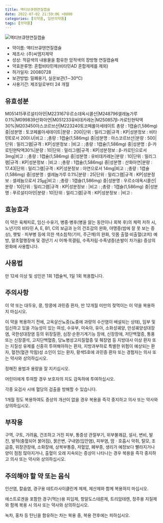 ```yaml
---
title: 액티브큐텐연질캡슐
date: 2022-07-02 21:59:06 +0800
categories: [의약품, 일반의약품]
tags: [의약품]
---
```

![액티브큐텐연질캡슐](https://nedrug.mfds.go.kr/pbp/cmn/itemImageDownload/146031096199000132)

- 약이름: 액티브큐텐연질캡슐
- 제조사: (주)씨엠지제약
- 성상: 적갈색의 내용물을 함유한 암적색의 장방형 연질캡슐제
- 약효분류명: 혼합비타민제(비타민AD 혼합제제를 제외)
- 허가일자: 20080728
- 보관방법: 밀폐용기, 실온보관(1∼30℃)
- 사용기간: 제조일로부터 24 개월
## 유효성분
M051415푸르설티아민|M223167우르소데옥시콜산|M248796셀레늄가루 0.1%|M099839산화아연|M051233유비데카레논|M250857β-카로틴현탁액30%|M203450아스코르브산|M223240토코페롤아세테이트
총량 : 1캡슐(1,586mg) 중|성분명 : 토코페롤아세테이트|분량 : 200|단위 : 밀리그램|규격 : KP|성분정보 : 비타민E로서 200I.U|비고 : ;총량 : 1캡슐(1,586mg) 중|성분명 : 아스코르브산|분량 : 500|단위 : 밀리그램|규격 : KP|성분정보 : |비고 : ;총량 : 1캡슐(1,586mg) 중|성분명 : β-카로틴현탁액30%|분량 : 10|단위 : 밀리그램|규격 : KP|성분정보 : β-카로틴으로서 3mg|비고 : ;총량 : 1캡슐(1,586mg) 중|성분명 : 유비데카레논|분량 : 10|단위 : 밀리그램|규격 : KP|성분정보 : |비고 : ;총량 : 1캡슐(1,586mg) 중|성분명 : 산화아연|분량 : 17.43|단위 : 밀리그램|규격 : KP|성분정보 : 아연으로서 14mg|비고 : ;총량 : 1캡슐(1,586mg) 중|성분명 : 셀레늄가루 0.1%|분량 : 25|단위 : 밀리그램|규격 : KP|성분정보 : 셀레늄으로서 25㎍|비고 : ;총량 : 1캡슐(1,586mg) 중|성분명 : 우르소데옥시콜산|분량 : 10|단위 : 밀리그램|규격 : KP|성분정보 : |비고 : ;총량 : 1캡슐(1,586mg) 중|성분명 : 푸르설티아민|분량 : 10|단위 : 밀리그램|규격 : KP|성분정보 : |비고 :
## 효능효과
이 약은 육체피로, 임신·수유기, 병중·병후(병을 앓는 동안이나 회복 후)의 체력 저하 시, 노년기의 비타민 A, E, B1, C의 보급과 눈의 건조감의 완화, 야맹증(밤에 잘 못 보는 증상), 햇빛ㆍ피부병 등에 의한 색소침착(기미, 주근깨)의 완화, 잇몸 출혈·비출혈(코피) 예방, 말초혈행장애 및 갱년기 시 어깨·목결림, 수족저림·수족냉증(손발이 차가움) 증상의 완화에 사용합니다.

## 사용법
만 12세 이상 및 성인은 1회 1캡슐씩, 1일 1회 복용합니다.

## 주의사항
이 약 또는 대두유, 콩, 땅콩에 과민증 환자, 만 12개월 미만의 젖먹이는 이 약을 복용하지 마십시오.

이 약을 복용하기 전에, 고옥살산뇨증(뇨중에 과량의 수산염이 배설되는 상태), 임부 및 임신하고 있을 가능성이 있는 여성, 수유부, 미숙아, 유아, 소화성궤양, 만성궤양성대장염, 국한성대장염 등의 위장질환, 심장·순환기계기능 장애, 신장장애, 저단백혈증, 통풍 또는 신장결석, 고지단백혈증, 당뇨병성고지질혈증 및 췌장염 등 지방대사 이상 환자 또는 지질성 유제를 신중히 투여해야하는 환자, 지방과부하로 특별한 위험이 예상되는 환자, 혈전(혈관 막힘)성 소인이 있는 환자, 황색5호에 과민증 환자 또는 경험자는 의사 또는 약사와 상의하십시오.

정해진 용법과 용량을 잘 지키십시오.

어린이에게 투여할 경우 보호자의 지도 감독하에 투여하십시오.

각종 요검사 시에 혈당의 검출을 방해할 수 있습니다.

1개월 정도 복용하여도 증상의 개선이 없을 경우 복용을 즉각 중지하고 의사 또는 약사와 상의하십시오.

## 부작용
구역, 구토, 가려움, 건조하고 거친 피부, 통증성 관절부기, 위부불쾌감, 설사, 변비, 발진, 발적(충혈되어 붉어짐), 묽은변, 구내염(입안염), 피부염, 땀ㆍ호흡시 악취, 탈모, 조급증, 위장관장애, 소화장애, 상복부통증, 저혈압, 폐부종, 생리가 예정보다 빨라지거나 양이 점점 많아지거나, 출혈이 오래 지속되는 증상이 나타나는 경우 복용을 즉각 중지하고 의사 또는 약사와 상의하십시오.

## 주의해야 할 약 또는 음식
인산염, 칼슘염, 경구용 테트라사이클린계 제제, 제산제와 함께 복용하지 마십시오.

에스트로겐을 포함한 경구(먹는)용 피임제, 항알도스테론제, 트리암테렌, 정주용 지질제와 함께 복용 시 의사 또는 약사와 상의하십시오.

녹차, 홍차 등 탄닌을 함유하는 차는 복용 중, 복용 전후에는 피하십시오.

